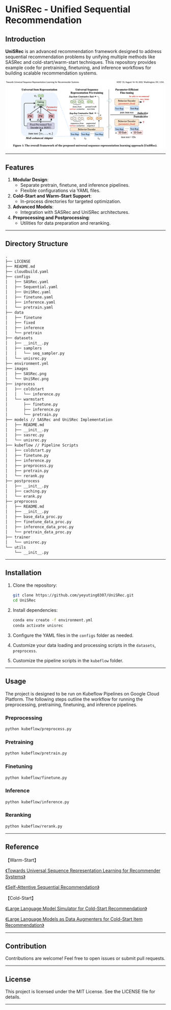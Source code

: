 UniSRec - Unified Sequential Recommendation
===

## Introduction

**UniSRec** is an advanced recommendation framework designed to address sequential recommendation problems by unifying multiple methods like SASRec and cold-start/warm-start techniques. This repository provides example code for pretraining, finetuning, and inference workflows for building scalable recommendation systems.

![UniSRec](./images/UniSRec.png)

---

## Features

1. **Modular Design**:
   - Separate pretrain, finetune, and inference pipelines.
   - Flexible configurations via YAML files.
2. **Cold-Start and Warm-Start Support**:
   - In-process directories for targeted optimization.
3. **Advanced Models**:
   - Integration with SASRec and UniSRec architectures.
4. **Preprocessing and Postprocessing**:
   - Utilities for data preparation and reranking.

---

## Directory Structure 

```
.
├── LICENSE
├── README.md
├── cloudbuild.yaml
├── configs 
│   ├── SASRec.yaml
│   ├── Sequential.yaml
│   ├── UniSRec.yaml
│   ├── finetune.yaml
│   ├── inference.yaml
│   └── pretrain.yaml
├── data
│   ├── finetune
│   ├── fixed
│   ├── inference
│   └── pretrain
├── datasets
│   ├── __init__.py
│   ├── samplers
│   │   └── seq_sampler.py
│   └── unisrec.py
├── environment.yml
├── images
│   ├── SASRec.png
│   └── UniSRec.png
├── inprocess 
│   ├── coldstart
│   │   └── inference.py
│   └── warmstart
│       ├── finetune.py
│       ├── inference.py
│       └── pretrain.py
├── models // SASRec and UniSRec Implementation
│   ├── README.md
│   ├── __init__.py
│   ├── sasrec.py
│   └── unisrec.py
├── kubeflow // Pipeline Scripts
│   ├── coldstart.py
│   ├── finetune.py
│   ├── inference.py
│   ├── preprocess.py
│   ├── pretrain.py
│   └── rerank.py
├── postprocess 
│   ├── __init__.py
│   ├── caching.py
│   └── erank.py
├── preprocess
│   ├── README.md
│   ├── __init__.py
│   ├── base_data_proc.py
│   ├── finetune_data_proc.py
│   ├── inference_data_proc.py
│   └── pretrain_data_proc.py
├── trainer
│   └── unisrec.py
└── utils 
    └── __init__.py
```

---

## Installation

1. Clone the repository:
   ```bash
   git clone https://github.com/yeyuting0307/UniSRec.git
   cd UniSRec
   ```

2. Install dependencies:
   ```bash
   conda env create -f environment.yml
   conda activate unisrec
   ```

3. Configure the YAML files in the `configs` folder as needed.

4. Customize your data loading and processing scripts in the `datasets`, `preprocess`.

5. Customize the pipeline scripts in the `kubeflow` folder.

---

## Usage 
The project is designed to be run on Kubeflow Pipelines on Google Cloud Platform. The following steps outline the workflow for running the preprocessing, pretraining, finetuning, and inference pipelines.

### Preprocessing
```bash
python kubeflow/preprocess.py
```

### Pretraining
```bash
python kubeflow/pretrain.py
```

### Finetuning
```bash
python kubeflow/finetune.py 
```

### Inference
```bash
python kubeflow/inference.py
```

### Reranking
```bash
python kubeflow/rerank.py
```

---
## Reference

【Warm-Start】

[《Towards Universal Sequence Representation Learning for Recommender Systems》](https://arxiv.org/abs/2206.05941)


[《Self-Attentive Sequential Recommendation》](https://arxiv.org/abs/1808.09781)


【Cold-Start】

[《Large Language Model Simulator for Cold-Start Recommendation》](https://arxiv.org/abs/2402.09176)

[《Large Language Models as Data Augmenters for Cold-Start Item Recommendation》](https://arxiv.org/abs/2402.11724)

---

## Contribution 

Contributions are welcome! Feel free to open issues or submit pull requests.

---

## License

This project is licensed under the MIT License. See the LICENSE file for details.

---






